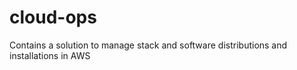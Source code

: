 # cloud-ops

Contains a solution to manage stack and software distributions and installations in AWS 